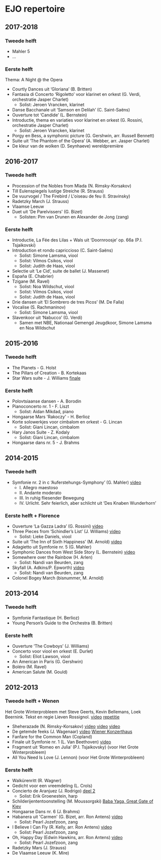 # EJO repertoire

## 2017-2018

### Tweede helft

* Mahler 5
* ...

### Eerste helft

Thema: A Night @ the Opera

* Courtly Dances uit ‘Gloriana’ (B. Britten)
* Fantasia di Concerto ‘Rigoletto’ voor klarinet en orkest (G. Verdi, orchestratie Jasper Charlet)
  * Solist: Jeroen Vrancken, klarinet
* Danse Bacchanale uit ‘Samson en Delilah’ (C. Saint-Saëns)
* Ouverture tot ‘Candide’ (L. Bernstein)
* Introductie, thema en variaties voor klarinet en orkest (G. Rossini, orchestratie Jasper Charlet)
  * Solist: Jeroen Vrancken, klarinet
* Porgy en Bess, a symphonic picture (G. Gershwin, arr. Russell Bennett)
* Suite uit ‘The Phantom of the Opera’ (A. Webber, arr. Jasper Charlet)
* De kleur van de wolken (D. Seynhaeve) wereldpremière

## 2016-2017

### Tweede helft

* Procession of the Nobles from Mlada (N. Rimsky-Korsakov)
* Till Eulenspiegels lustige Streiche (R. Strauss)
* De vuurvogel / The Firebird / L'oiseau de feu (I. Stravinsky)
* Radetzky March (J. Strauss)
* Vlaamse Leeuw
* Duet uit 'De Parelvissers' (G. Bizet)
  * Solisten: Pim van Drunen en Alexander de Jong (zang)

### Eerste helft

* Introductie, La Fée des Lilas + Wals uit ‘Doornroosje’ op. 66a (P.I. Tsjaikovski)
* Introduction et rondo capriccioso (C. Saint-Saëns)
  * Solist: Simone Lamsma, viool
  * Solist: Vilmos Csikos, viool
  * Solist: Judith de Haas, viool
* Selectie uit ‘Le Cid’, suite de ballet (J. Massenet)
* España (E. Chabrier)
* Tzigane (M. Ravel)
  * Solist: Noa Wildschut, viool
  * Solist: Vilmos Csikos, viool
  * Solist: Judith de Haas, viool
* Drie dansen uit ‘El Sombrero de tres Picos’ (M. De Falla)
* Vocalise (S. Rachmaninov)
  * Solist: Simone Lamsma, viool
* Slavenkoor uit ‘Nabucco’ (G. Verdi)
  * Samen met NBE, Nationaal Gemengd Jeugdkoor, Simone Lamsma en Noa Wildschut

## 2015-2016

### Tweede helft

* The Planets - G. Holst
* The Pillars of Creation - B. Kortekaas
* Star Wars suite - J. Williams [finale](https://youtu.be/l5PL_RlSRqQ)

### Eerste helft

* Polovtsiaanse dansen - A. Borodin
* Pianoconcerto nr. 1 - F. Liszt
  * Solist: Aidan Mikdad, piano
* Hongaarse Mars 'Rakoczy' - H. Berlioz
* Korte solowerkjes voor cimbalom en orkest - G. Lincan
  * Solist: Giani Lincan, cimbalom
* Hary Janos Suite - Z. Kodaly
  * Solist: Giani Lincan, cimbalom
* Hongaarse dans nr. 5 - J. Brahms

## 2014-2015

### Tweede helft

* Symfonie nr. 2 in c ‘Auferstehungs-Symphony’ (G. Mahler) [video](https://youtu.be/rACWfIZ-KpA)
  * I. Allegro maestoso
  * II. Andante moderato
  * III. In ruhig fliesender Bewegung
  * IV. Urlicht. Sehr feierlich, aber schlicht uit ‘Des Knaben Wunderhorn’

### Eerste helft + Florence

* Ouverture ‘La Gazza Ladra’ (G. Rossini) [video](https://youtu.be/ZFWoNX6Tjl4)
* Three Pieces from ‘Schindler’s List’ (J. Williams) [video](https://youtu.be/IBVdwCNbEM0)
  * Solist: Lieke Daniels, viool
* Suite uit ‘The Inn of Sixth Happiness’ (M. Arnold) [video](https://youtu.be/djZOsGqHVbs)
* Adagietto uit Symfonie nr. 5 (G. Mahler)
* Symphonic Dances from West Side Story (L. Bernstein) [video](https://youtu.be/T6ceRI3TrHs)
* Somewhere over the Rainbow (H. Arlen)
  * Solist: Nandi van Beurden, zang
* Skyfall (A. Adkins/P. Epworth) [video](https://youtu.be/29HIjD8l7ww)
  * Solist: Nandi van Beurden, zang
* Colonel Bogey March (bisnummer, M. Arnold)

## 2013-2014

### Tweede helft

* Symfonie Fantastique (H. Berlioz)
* Young Person’s Guide to the Orchestra (B. Britten)

### Eerste helft

* Ouverture ‘The Cowboys’ (J. Williams)
* Concerto voor viool en orkest (E. Durlet)
  * Solist: Eliot Lawson, viool
* An American in Paris (G. Gershwin)
* Boléro (M. Ravel)
* American Salute (M. Gould)

## 2012-2013

### Tweede helft + Wenen

Het Grote Winterprobleem met Steve Geerts, Kevin Bellemans, Loek Beernink.
Tekst en regie Lieven Rossignol. [video](https://youtu.be/rNHidgBBbEE) [repetitie](https://youtu.be/y5en3nF_Yzo)

* Sheherazade (N. Rimsky-Korsakov) [video](https://youtu.be/B-lB349xWQU) [video](https://youtu.be/1M-fKwBtU3Q) [video](https://youtu.be/L4hYKS0WaAA)
* De getemde feeks (J. Wagenaar) [video](https://youtu.be/L4hYKS0WaAA) [Wiener Konzerthaus](https://youtu.be/XCTpHKqeJT8?t=11m29s)
* Fanfare for the Common Man (Copland)
* Finale uit Symfonie nr. 1 (L. Van Beethoven) [video](https://youtu.be/scXnZukJLpU)
* Fragment uit ‘Romeo en Julia’ (P.I. Tsjaikovsky) (voor Het Grote Winterprobleem)
* All You Need Is Love (J. Lennon) (voor Het Grote Winterprobleem)

### Eerste helft

* Walkürenritt (R. Wagner)
* Gedicht voor een vreemdeling (L. Crols)
* Concierto de Aranjuez (J. Rodrigo) [deel 2](https://youtu.be/aUMgPHWae8g)
  * Solist: Erik Groenestein, harp
* Schilderijententoonstelling (M. Moussorgski) [Baba Yaga, Great Gate of Kiev](https://youtu.be/-PfT0np4YgA)
* Hongaarse Dans nr. 6 (J. Brahms)
* Habanera uit 'Carmen' (G. Bizet, arr. Ron Antens) [video](https://youtu.be/BGlbEsxdZJg)
  * Solist: Pearl Jozefzoon, zang
* I Believe I Can Fly (R. Kelly, arr. Ron Antens) [video](https://youtu.be/1im6v86yk28)
  * Solist: Pearl Jozefzoon, zang
* Oh, Happy Day (Edwin Hawkins, arr. Ron Antens) [video](https://youtu.be/U5rEkLIS-QA)
  * Solist: Pearl Jozefzoon, zang
* Radetzky Mars (J. Strauss)
* De Vlaamse Leeuw (K. Mire)
